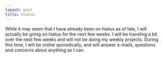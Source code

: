```yaml
---
layout: post
title: Hiatus
---
```

While it may seem that I have already been on hiatus as of late, I will actually be going on hiatus for the next few weeks. I will be traveling a bit over the next few weeks and will not be doing my weekly projects. During this time, I will be online sporadically, and will answer e-mails, questions and concerns about anything as I can.
